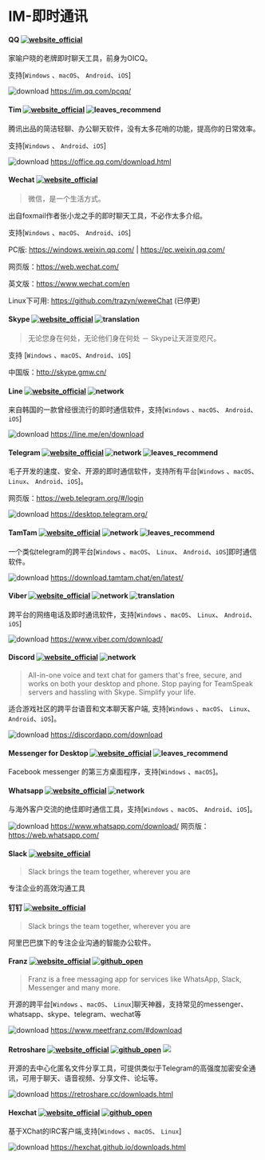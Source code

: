 # IM-即时通讯

#### QQ [![website\_official](https://gitbook07.oss-cn-hangzhou.aliyuncs.com/website\_official.svg)](https://im.qq.com/)

家喻户晓的老牌即时聊天工具，前身为OICQ。

支持\[`Windows` 、`macOS`、 `Android`、`iOS`]

![download](https://gitbook07.oss-cn-hangzhou.aliyuncs.com/download.svg) https://im.qq.com/pcqq/

#### Tim [![website\_official](https://gitbook07.oss-cn-hangzhou.aliyuncs.com/website\_official.svg)](https://office.qq.com/) ![leaves\_recommend](https://gitbook07.oss-cn-hangzhou.aliyuncs.com/leaves\_rec.svg)

腾讯出品的简洁轻聊、办公聊天软件，没有太多花哨的功能，提高你的日常效率。

支持\[`Windows` 、 `Android`、`iOS`]

![download](https://gitbook07.oss-cn-hangzhou.aliyuncs.com/download.svg) https://office.qq.com/download.html

#### Wechat [![website\_official](https://gitbook07.oss-cn-hangzhou.aliyuncs.com/website\_official.svg)](https://weixin.qq.com/)

> 微信，是一个生活方式。

出自foxmail作者张小龙之手的即时聊天工具，不必作太多介绍。

支持\[`Windows` 、`macOS`、 `Android`、`iOS`]

PC版: https://windows.weixin.qq.com/ | https://pc.weixin.qq.com/

网页版：https://web.wechat.com/

英文版：https://www.wechat.com/en

Linux下可用: https://github.com/trazyn/weweChat (已停更)

#### Skype [![website\_official](https://gitbook07.oss-cn-hangzhou.aliyuncs.com/website\_official.svg)](https://www.skype.com/en/) ![translation](https://gitbook07.oss-cn-hangzhou.aliyuncs.com/translation.svg)

> 无论您身在何处，无论他们身在何处 － Skype让天涯变咫尺。

支持 \[`Windows` 、`macOS`、`Android`、`iOS`]

中国版：http://skype.gmw.cn/

#### Line [![website\_official](https://gitbook07.oss-cn-hangzhou.aliyuncs.com/website\_official.svg)](https://line.me) ![network](https://gitbook07.oss-cn-hangzhou.aliyuncs.com/network.svg)

来自韩国的一款曾经很流行的即时通信软件，支持\[`Windows` 、`macOS`、 `Android`、`iOS`]

![download](https://gitbook07.oss-cn-hangzhou.aliyuncs.com/download.svg) https://line.me/en/download

#### Telegram [![website\_official](https://gitbook07.oss-cn-hangzhou.aliyuncs.com/website\_official.svg)](https://telegram.org/) ![network](https://gitbook07.oss-cn-hangzhou.aliyuncs.com/network.svg) ![leaves\_recommend](https://gitbook07.oss-cn-hangzhou.aliyuncs.com/leaves\_rec.svg)

毛子开发的速度、安全、开源的即时通信软件，支持所有平台\[`Windows` 、`macOS`、 `Linux`、 `Android`、`iOS`]。

网页版：https://web.telegram.org/#/login

![download](https://gitbook07.oss-cn-hangzhou.aliyuncs.com/download.svg) https://desktop.telegram.org/

#### TamTam [![website\_official](https://gitbook07.oss-cn-hangzhou.aliyuncs.com/website\_official.svg)](https://tamtam.chat/) ![network](https://gitbook07.oss-cn-hangzhou.aliyuncs.com/network.svg) ![leaves\_recommend](https://gitbook07.oss-cn-hangzhou.aliyuncs.com/leaves\_rec.svg)

一个类似telegram的跨平台\[`Windows` 、`macOS`、 `Linux`、 `Android`、`iOS`]即时通信软件。

![download](https://gitbook07.oss-cn-hangzhou.aliyuncs.com/download.svg) https://download.tamtam.chat/en/latest/

#### Viber [![website\_official](https://gitbook07.oss-cn-hangzhou.aliyuncs.com/website\_official.svg)](https://www.viber.com/) ![network](https://gitbook07.oss-cn-hangzhou.aliyuncs.com/network.svg) ![translation](https://gitbook07.oss-cn-hangzhou.aliyuncs.com/translation.svg)

跨平台的网络电话及即时通讯软件，支持\[`Windows` 、`macOS`、 `Linux`、 `Android`、`iOS`]

![download](https://gitbook07.oss-cn-hangzhou.aliyuncs.com/download.svg) https://www.viber.com/download/

#### Discord [![website\_official](https://gitbook07.oss-cn-hangzhou.aliyuncs.com/website\_official.svg)](https://discordapp.com/) ![network](https://gitbook07.oss-cn-hangzhou.aliyuncs.com/network.svg)

> All-in-one voice and text chat for gamers that's free, secure, and works on both your desktop and phone. Stop paying for TeamSpeak servers and hassling with Skype. Simplify your life.

适合游戏社区的跨平台语音和文本聊天客户端, 支持\[`Windows` 、`macOS`、 `Linux`、 `Android`、`iOS`]。

![download](https://gitbook07.oss-cn-hangzhou.aliyuncs.com/download.svg) https://discordapp.com/download

#### Messenger for Desktop [![website\_official](https://gitbook07.oss-cn-hangzhou.aliyuncs.com/website\_official.svg)](http://messengerfordesktop.com/) ![leaves\_recommend](https://gitbook07.oss-cn-hangzhou.aliyuncs.com/leaves\_rec.svg)

Facebook messenger 的第三方桌面程序，支持\[`Windows` 、`macOS`]。

#### Whatsapp [![website\_official](https://gitbook07.oss-cn-hangzhou.aliyuncs.com/website\_official.svg)](https://www.whatsapp.com/) ![network](https://gitbook07.oss-cn-hangzhou.aliyuncs.com/network.svg)

与海外客户交流的绝佳即时通信工具，支持\[`Windows` 、`macOS`、 `Android`、`iOS`]。

![download](https://gitbook07.oss-cn-hangzhou.aliyuncs.com/download.svg) https://www.whatsapp.com/download/ 网页版：https://web.whatsapp.com/

#### Slack [![website\_official](https://gitbook07.oss-cn-hangzhou.aliyuncs.com/website\_official.svg)](https://slack.com/)

> Slack brings the team together, wherever you are

专注企业的高效沟通工具

#### 钉钉 [![website\_official](https://gitbook07.oss-cn-hangzhou.aliyuncs.com/website\_official.svg)](https://www.dingtalk.com/)

> Slack brings the team together, wherever you are

阿里巴巴旗下的专注企业沟通的智能办公软件。

#### Franz [![website\_official](https://gitbook07.oss-cn-hangzhou.aliyuncs.com/website\_official.svg)](http://https/www.meetfranz.com/) [![github\_open](https://gitbook07.oss-cn-hangzhou.aliyuncs.com/github\_open.svg)](https://github.com/meetfranz/franz)

> Franz is a free messaging app for services like WhatsApp, Slack, Messenger and many more.

开源的跨平台\[`Windows` 、`macOS`、 `Linux`]聊天神器，支持常见的messenger、whatsapp、skype、telegram、wechat等

![download](https://gitbook07.oss-cn-hangzhou.aliyuncs.com/download.svg) https://www.meetfranz.com/#download

#### Retroshare [![website\_official](https://gitbook07.oss-cn-hangzhou.aliyuncs.com/website\_official.svg)](http://retroshare.cc/) [![github\_open](https://gitbook07.oss-cn-hangzhou.aliyuncs.com/github\_open.svg)](https://github.com/RetroShare) ![](https://img.shields.io/badge/Version-0.6.5-ff55bb.svg)

开源的去中心化匿名文件分享工具，可提供类似于Telegram的高强度加密安全通讯，可用于聊天、语音视频、分享文件、论坛等。

![download](https://gitbook07.oss-cn-hangzhou.aliyuncs.com/download.svg) https://retroshare.cc/downloads.html

#### Hexchat [![website\_official](https://gitbook07.oss-cn-hangzhou.aliyuncs.com/website\_official.svg)](https://hexchat.github.io/) [![github\_open](https://gitbook07.oss-cn-hangzhou.aliyuncs.com/github\_open.svg)](https://github.com/hexchat/hexchat)

基于XChat的IRC客户端,支持\[`Windows` 、`macOS`、 `Linux`]

![download](https://gitbook07.oss-cn-hangzhou.aliyuncs.com/download.svg) https://hexchat.github.io/downloads.html
